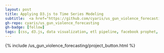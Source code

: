 ```yaml
---
layout: post
title: Applying D3.js to Time Series Modeling
subtitle:  <a href="https://github.com/cyaris/us_gun_violence_forecasting/blob/master/Web%20Interface/_includes/us_gun_violence_forecasting/main.html" target="_blank">Project Repository</a>
gh-repo: cyaris/us_gun_violence_forecasting
gh-badge: [follow]
tags: [css, d3.js, data visualization, etl pipeline, facebook prophet, html, javascript, machine learning, object oriented programming, pandas, python, time series modeling, web development]
---
```


{% include /us_gun_violence_forecasting/project_button.html %}
